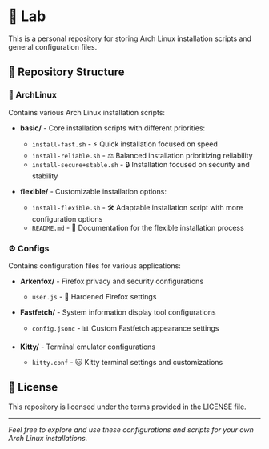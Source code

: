 # 🧪 Lab

This is a personal repository for storing Arch Linux installation scripts and general configuration files.

## 📂 Repository Structure

### 🐧 ArchLinux

Contains various Arch Linux installation scripts:

- **basic/** - Core installation scripts with different priorities:
  - `install-fast.sh` - ⚡ Quick installation focused on speed
  - `install-reliable.sh` - ⚖️ Balanced installation prioritizing reliability
  - `install-secure+stable.sh` - 🔒 Installation focused on security and stability

- **flexible/** - Customizable installation options:
  - `install-flexible.sh` - 🛠️ Adaptable installation script with more configuration options
  - `README.md` - 📝 Documentation for the flexible installation process

### ⚙️ Configs

Contains configuration files for various applications:

- **Arkenfox/** - Firefox privacy and security configurations
  - `user.js` - 🦊 Hardened Firefox settings

- **Fastfetch/** - System information display tool configurations
  - `config.jsonc` - 📊 Custom Fastfetch appearance settings

- **Kitty/** - Terminal emulator configurations
  - `kitty.conf` - 🐱 Kitty terminal settings and customizations

## 📜 License

This repository is licensed under the terms provided in the LICENSE file.

---

*Feel free to explore and use these configurations and scripts for your own Arch Linux installations.* 